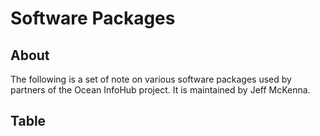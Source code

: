 # Software Packages

## About

The following is a set of note on various software packages used by partners of the Ocean InfoHub project.  It is maintained 
by Jeff McKenna.  


## Table

